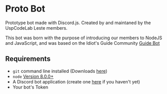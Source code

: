 # Proto Bot
Prototype bot made with Discord.js. Created by and maintaned by the UspCodeLab Leste members.

This bot was born with the purpose of introducing our members to NodeJS and JavaScript, and was
based on the Idiot's Guide Community [Guide Bot](https://github.com/AnIdiotsGuide/guidebot-class)

## Requirements
- `git` command line installed (Downloads [here](https://git-scm.com/downloads))
- `node` [Version 8.0.0+](https://nodejs.org)
- A Discord bot application (create one [here](https://discordapp.com/developers/applications/) if you haven't yet)
- Your bot's Token